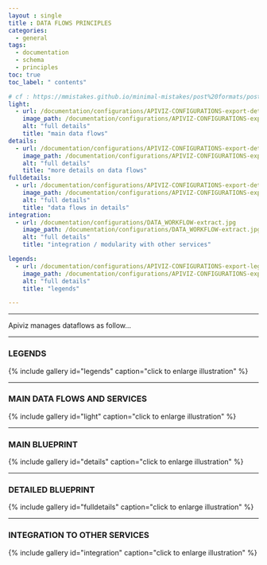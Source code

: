 ```yaml
---
layout : single 
title : DATA FLOWS PRINCIPLES
categories:
  - general
tags:
  - documentation
  - schema
  - principles
toc: true
toc_label: " contents"

# cf : https://mmistakes.github.io/minimal-mistakes/post%20formats/post-gallery/
light:
  - url: /documentation/configurations/APIVIZ-CONFIGURATIONS-export-details-light.jpg
    image_path: /documentation/configurations/APIVIZ-CONFIGURATIONS-export-details-light.jpg
    alt: "full details"
    title: "main data flows"
details:
  - url: /documentation/configurations/APIVIZ-CONFIGURATIONS-export-details.jpg
    image_path: /documentation/configurations/APIVIZ-CONFIGURATIONS-export-details.jpg
    alt: "full details"
    title: "more details on data flows"
fulldetails:
  - url: /documentation/configurations/APIVIZ-CONFIGURATIONS-export-details-full.jpg
    image_path: /documentation/configurations/APIVIZ-CONFIGURATIONS-export-details-full.jpg
    alt: "full details"
    title: "data flows in details"
integration:
  - url: /documentation/configurations/DATA_WORKFLOW-extract.jpg
    image_path: /documentation/configurations/DATA_WORKFLOW-extract.jpg
    alt: "full details"
    title: "integration / modularity with other services"

legends:
  - url: /documentation/configurations/APIVIZ-CONFIGURATIONS-export-legends.jpg
    image_path: /documentation/configurations/APIVIZ-CONFIGURATIONS-export-legends.jpg
    alt: "full details"
    title: "legends"

---
```


-----

Apiviz manages dataflows as follow...

---------

### LEGENDS

{% include gallery id="legends" caption="click to enlarge illustration" %}

------

### MAIN DATA FLOWS AND SERVICES

{% include gallery id="light" caption="click to enlarge illustration" %}

------


### MAIN BLUEPRINT

{% include gallery id="details" caption="click to enlarge illustration" %}

------


### DETAILED BLUEPRINT

{% include gallery id="fulldetails" caption="click to enlarge illustration" %}


------


### INTEGRATION TO OTHER SERVICES

{% include gallery id="integration" caption="click to enlarge illustration" %}